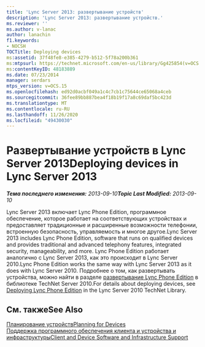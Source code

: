 ```yaml
---
title: 'Lync Server 2013: развертывание устройств'
description: 'Lync Server 2013: развертывание устройств.'
ms.reviewer: ''
ms.author: v-lanac
author: lanachin
f1.keywords:
- NOCSH
TOCTitle: Deploying devices
ms:assetid: 37f48fe8-e385-4279-b512-5f78a200b361
ms:mtpsurl: https://technet.microsoft.com/en-us/library/Gg425854(v=OCS.15)
ms:contentKeyID: 48183889
ms.date: 07/23/2014
manager: serdars
mtps_version: v=OCS.15
ms.openlocfilehash: ed92d0acbf049a1c4c7cb1c75644ce65068a4ceb
ms.sourcegitcommit: 36fee89bb887bea4f18b19f17a8c69daf5bc423d
ms.translationtype: MT
ms.contentlocale: ru-RU
ms.lasthandoff: 11/26/2020
ms.locfileid: "49430030"
---
```

# <a name="deploying-devices-in-lync-server-2013"></a><span data-ttu-id="9cb01-103">Развертывание устройств в Lync Server 2013</span><span class="sxs-lookup"><span data-stu-id="9cb01-103">Deploying devices in Lync Server 2013</span></span>

<div data-xmlns="http://www.w3.org/1999/xhtml">

<div class="topic" data-xmlns="http://www.w3.org/1999/xhtml" data-msxsl="urn:schemas-microsoft-com:xslt" data-cs="https://msdn.microsoft.com/">

<div data-asp="https://msdn2.microsoft.com/asp">



</div>

<div id="mainSection">

<div id="mainBody"><span data-ttu-id="9cb01-104">

<span> </span></span><span class="sxs-lookup"><span data-stu-id="9cb01-104">

<span> </span></span></span>

<span data-ttu-id="9cb01-105">_**Тема последнего изменения:** 2013-09-10_</span><span class="sxs-lookup"><span data-stu-id="9cb01-105">_**Topic Last Modified:** 2013-09-10_</span></span>

<span data-ttu-id="9cb01-106">Lync Server 2013 включает Lync Phone Edition, программное обеспечение, которое работает на соответствующих устройствах и предоставляет традиционные и расширенные возможности телефонии, встроенную безопасность, управляемость и многое другое.</span><span class="sxs-lookup"><span data-stu-id="9cb01-106">Lync Server 2013 includes Lync Phone Edition, software that runs on qualified devices and provides traditional and advanced telephony features, integrated security, manageability, and more.</span></span> <span data-ttu-id="9cb01-107">Lync Phone Edition работает аналогично с Lync Server 2013, как это происходит в Lync Server 2010.</span><span class="sxs-lookup"><span data-stu-id="9cb01-107">Lync Phone Edition works the same way with Lync Server 2013 as it does with Lync Server 2010.</span></span> <span data-ttu-id="9cb01-108">Подробнее о том, как развертывать устройства, можно найти в разделе [развертывание Lync Phone Edition](https://go.microsoft.com/fwlink/p/?linkid=285880) в библиотеке TechNet Server 2010.</span><span class="sxs-lookup"><span data-stu-id="9cb01-108">For details about deploying devices, see [Deploying Lync Phone Edition](https://go.microsoft.com/fwlink/p/?linkid=285880) in the Lync Server 2010 TechNet Library.</span></span>

<div>

## <a name="see-also"></a><span data-ttu-id="9cb01-109">См. также</span><span class="sxs-lookup"><span data-stu-id="9cb01-109">See Also</span></span>


[<span data-ttu-id="9cb01-110">Планирование устройств</span><span class="sxs-lookup"><span data-stu-id="9cb01-110">Planning for Devices</span></span>](https://go.microsoft.com/fwlink/p/?linkid=285881)  
[<span data-ttu-id="9cb01-111">Поддержка программного обеспечения клиента и устройства и инфраструктуры</span><span class="sxs-lookup"><span data-stu-id="9cb01-111">Client and Device Software and Infrastructure Support</span></span>](https://go.microsoft.com/fwlink/p/?linkid=285882)  
  

<span data-ttu-id="9cb01-112"></div>

</div>

<span> </span>

</div>

</div>

</span><span class="sxs-lookup"><span data-stu-id="9cb01-112"></div>

</div>

<span> </span>

</div>

</div>

</span></span></div>

